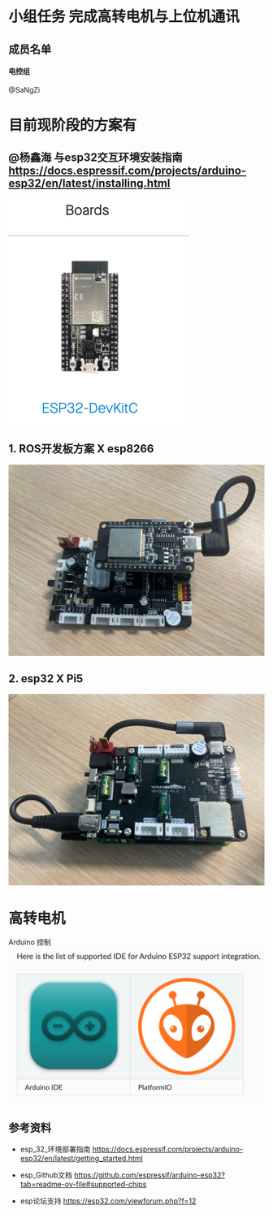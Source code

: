 # 小组任务 完成高转电机与上位机通讯
## 成员名单
#### 电控组
@SaNgZi 





# 目前现阶段的方案有


## @杨鑫海 与esp32交互环境安装指南 https://docs.espressif.com/projects/arduino-esp32/en/latest/installing.html
![输入图片说明](../image/esp2.png)
## 1. ROS开发板方案 X esp8266
![ROS开发板方案](../image/ROS%E5%BC%80%E5%8F%91%E6%9D%BFX8266.jpg)
## 2. esp32 X Pi5
![树莓派方案](../image/esp32XPi5.jpg)
   
   
# 高转电机
Arduino 控制
![输入图片说明](../image/Arduino%20and%20PlatformlO.png)
## 参考资料
- esp_32_环境部署指南 https://docs.espressif.com/projects/arduino-esp32/en/latest/getting_started.html

- esp_Github文档 https://github.com/espressif/arduino-esp32?tab=readme-ov-file#supported-chips

- esp论坛支持 https://esp32.com/viewforum.php?f=12